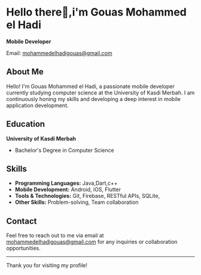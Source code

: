 # Hello there👋,i'm Gouas Mohammed el Hadi

**Mobile Developer**

Email: mohammedelhadigouas@gmail.com

## About Me

Hello! I'm Gouas Mohammed el Hadi, a passionate mobile developer currently studying computer science at the University of Kasdi Merbah. I am continuously honing my skills and developing a deep interest in mobile application development.

## Education

**University of Kasdi Merbah**
- Bachelor's Degree in Computer Science

## Skills

- **Programming Languages:** Java,Dart,c++
- **Mobile Development:** Android, iOS, Flutter
- **Tools & Technologies:** Git, Firebase, RESTful APIs, SQLite, 
- **Other Skills:** Problem-solving, Team collaboration


## Contact

Feel free to reach out to me via email at mohammedelhadigouas@gmail.com for any inquiries or collaboration opportunities.

---

Thank you for visiting my profile!
